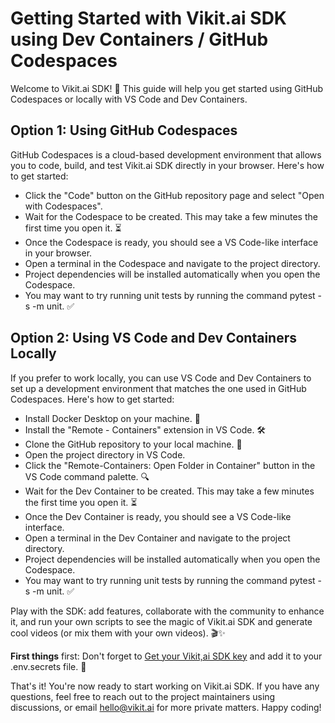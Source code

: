 # Getting Started with Vikit.ai SDK using Dev Containers / GitHub Codespaces

Welcome to Vikit.ai SDK! 🚀 This guide will help you get started using GitHub Codespaces or locally with VS Code and Dev Containers.

## Option 1: Using GitHub Codespaces
GitHub Codespaces is a cloud-based development environment that allows you to code, build, and test Vikit.ai SDK directly in your browser. Here's how to get started:

- Click the "Code" button on the GitHub repository page and select "Open with Codespaces".
- Wait for the Codespace to be created. This may take a few minutes the first time you open it. ⏳
- Once the Codespace is ready, you should see a VS Code-like interface in your browser. 
- Open a terminal in the Codespace and navigate to the project directory.
- Project dependencies will be installed automatically when you open the Codespace. 
- You may want to try running unit tests by running the command pytest -s -m unit. ✅

## Option 2: Using VS Code and Dev Containers Locally

If you prefer to work locally, you can use VS Code and Dev Containers to set up a development environment that matches the one used in GitHub Codespaces. Here's how to get started:

- Install Docker Desktop on your machine. 🐳
- Install the "Remote - Containers" extension in VS Code. 🛠️
- Clone the GitHub repository to your local machine. 📂
- Open the project directory in VS Code. 
- Click the "Remote-Containers: Open Folder in Container" button in the VS Code command palette. 🔍
- Wait for the Dev Container to be created. This may take a few minutes the first time you open it. ⏳
- Once the Dev Container is ready, you should see a VS Code-like interface. 
- Open a terminal in the Dev Container and navigate to the project directory.
- Project dependencies will be installed automatically when you open the Codespace. 
- You may want to try running unit tests by running the command pytest -s -m unit. ✅

Play with the SDK: add features, collaborate with the community to enhance it, and run your own scripts to see the magic of Vikit.ai SDK and generate cool videos (or mix them with your own videos). 🎬✨

**First things** first: Don't forget to [Get your Vikit,ai SDK key](https://vikit.ai/#/platform) and add it to your .env.secrets file. 🔑

That's it! You're now ready to start working on Vikit.ai SDK. If you have any questions, feel free to reach out to the project maintainers using discussions, or email hello@vikit.ai for more private matters. Happy coding! 